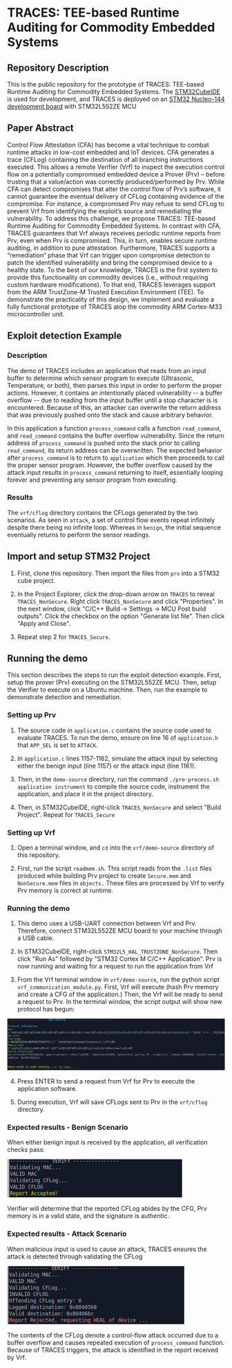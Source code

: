 # TRACES: TEE-based Runtime Auditing for Commodity Embedded Systems

## Repository Description
This is the public repository for the prototype of TRACES: TEE-based Runtime Auditing for Commodity Embedded Systems. The [STM32CubeIDE](https://www.st.com/en/development-tools/stm32cubeide.html) is used for development, and TRACES is deployed on an [STM32 Nucleo-144 development board](https://www.st.com/en/evaluation-tools/nucleo-l552ze-q.html#overview) with STM32L552ZE MCU


## Paper Abstract
Control Flow Attestation (CFA) has become a vital technique to combat runtime attacks in low-cost embedded and IoT devices. CFA generates a trace (CFLog) containing the destination of all branching instructions executed. This allows a remote Verifier (Vrf) to inspect the execution control flow on a potentially compromised embedded device a Prover (Prv) – before trusting that a value/action was correctly produced/performed by Prv. While CFA can detect compromises that alter the control flow of Prv’s software, it cannot guarantee the eventual delivery of CFLog containing evidence of the compromise. For instance, a compromised Prv may refuse to send CFLog to prevent Vrf from identifying the exploit’s source and remediating the vulnerability. To address this challenge, we propose TRACES: TEE-based Runtime Auditing for Commodity Embedded Systems. In contrast with CFA, TRACES guarantees that Vrf always receives periodic runtime reports from Prv, even when Prv is compromised. This, in turn, enables secure runtime auditing, in addition to pure attestation. Furthermore, TRACES supports a “remediation” phase that Vrf can trigger upon compromise detection to patch the identified vulnerability and bring the compromised device to a healthy state. To the best of our knowledge, TRACES is the first system to provide this functionality on commodity devices (i.e., without requiring custom hardware modifications). To that end, TRACES leverages support from the ARM TrustZone-M Trusted Execution Environment (TEE). To demonstrate the practicality of this design, we implement and evaluate a fully functional prototype of TRACES atop the commodity ARM Cortex-M33 microcontroller unit.

## Exploit detection Example

### Description
The demo of TRACES includes an application that reads from an input buffer to determine which sensor program to execute (Ultrasonic, Temperature, or both), then parses this input in order to perform the proper actions. However, it contains an intentionally placed vulnerability -- a buffer overflow -- due to reading from the input buffer until a stop character is is encountered. Because of this, an attacker can overwrite the return address that was previously pushed onto the stack and cause arbitrary behavior.

In this application a function `process_command` calls a function `read_command`, and `read_command` contains the buffer overflow vulnerability. Since the return address of `process_command` is pushed onto the stack prior to calling `read_command`, its return address can be overwritten. The expected behavior after `process_command` is to return to `application` which then proceeds to call the proper sensor program. However, the buffer overflow caused by the attack input results in `process_command` returning to itself, essentially looping forever and preventing any sensor program from executing. 

### Results
The `vrf/cflog` directory contains the CFLogs generated by the two scenarios. As seen in `attack`, a set of control flow events repeat infinitely despite there being no infinite loop. Whereas in `benign`, the initial sequence eventually returns to perform the sensor readings.

## Import and setup STM32 Project

1) First, clone this repository. Then import the files from `prv` into a STM32 cube project.

2) In the Project Explorer, click the drop-down arrow on `TRACES` to reveal `TRACES_NonSecure`. Right click `TRACES_NonSecure` and click "Properties". In the next window, click "C/C++ Build -> Settings -> MCU Post build outputs". Click the checkbox on the option "Generate list file". Then click "Apply and Close". 

3) Repeat step 2 for `TRACES_Secure`.

## Running the demo

This section describes the steps to run the exploit detection example. First, setup the prover (Prv) executing on the  STM32L552ZE MCU. Then, setup the Verifier to execute on a Ubuntu machine. Then, run the example to demonstrate detection and remediation.

### Setting up Prv

1) The source code in `application.c` contains the source code used to evaluate TRACES. To run the demo, ensure on line 16 of `application.h` that `APP_SEL` is set to `ATTACK`. 

2) In `application.c` lines 1157-1162, simulate the attack input by selecting either the benign input (line 1157) or the attack input (line 1161). 

3) Then, in the `demo-source` directory, run the command `./pre-process.sh application instrument` to compile the source code, instrument the application, and place it in the project directory.

4) Then, in STM32CubeIDE, right-click `TRACES_NonSecure` and select "Build Project". Repeat for `TRACES_Secure`

### Setting up Vrf

1) Open a terminal window, and `cd` into the `vrf/demo-source` directory of this repository.

2) First, run the script `readmem.sh`. This script reads from the `.list` files produced while building Prv project to create `Secure.mem` and `NonSecure.mem` files in `objects.` These files are processed by Vrf to verify Prv memory is correct at runtime.

### Running the demo

1) This demo uses a USB-UART connection between Vrf and Prv. Therefore, connect STM32L552ZE MCU board to your machine through a USB cable.

2) In STM32CubeIDE, right-click `STM32L5_HAL_TRUSTZONE_NonSecure`. Then click "Run As" followed by "STM32 Cortex M C/C++ Application". Prv is now running and waiting for a request to run the application from Vrf

3) From the Vrf terminal window in `vrf/demo-source`, run the python script `vrf_communication_module.py`. First, Vrf will execute (hash Prv memory and create a CFG of the application.) Then, the Vrf will be ready to send a request to Prv. In the terminal window, the script output will show new protocol has begun:

![start-up screen](./start-demo.png)

4) Press ENTER to send a request from Vrf for Prv to execute the application software. 

5) During execution, Vrf will save CFLogs sent to Prv in the `vrf/cflog` directory.

### Expected results - Benign Scenario

When either benign input is received by the application, all verification checks pass: 

![console output benign-access](./demo-benign.png)

Verifier will determine that the reported CFLog abides by the CFG, Prv memory is in a valid state, and the signature is authentic.
 
### Expected results - Attack Scenario

When malicious input is used to cause an attack, TRACES ensures the attack is detected through validating the CFLog

![console output malicious-access](./demo-attack.png)

The contents of the CFLog denote a control-flow attack occurred due to a buffer overflow and causes repeated execution of `process_command` function. Because of TRACES triggers, the attack is identified in the report received by Vrf.
